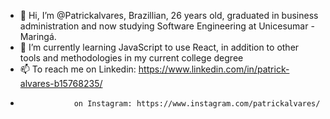 - 👋 Hi, I’m @Patrickalvares, Brazillian, 26 years old, graduated in business administration and now studying Software Engineering at Unicesumar - Maringá.
- 🌱 I’m currently learning JavaScript to use React, in addition to other tools and methodologies in my current college degree
- 📫 To reach me on Linkedin: https://www.linkedin.com/in/patrick-alvares-b15768235/
-                 on Instagram: https://www.instagram.com/patrickalvares/

